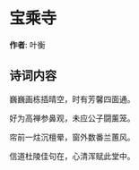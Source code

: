 # 宝乘寺

**作者**: 叶衡

## 诗词内容

巍巍画栋插晴空，时有芳馨四面通。

好为高禅参鼻观，未应公子闘薰笼。

帘前一炷沉檀晕，窗外数番兰蕙风。

信道杜陵佳句在，心清浑赋此堂中。

